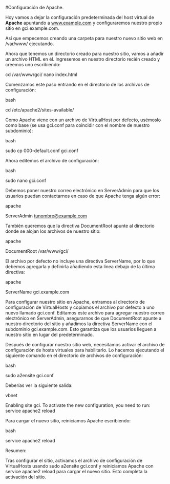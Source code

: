  #Configuración de Apache.

Hoy vamos a dejar la configuración predeterminada del host virtual de **Apache** apuntando a www.example.com y configuraremos nuestro propio sitio en gci.example.com.

Así que empecemos creando una carpeta para nuestro nuevo sitio web en /var/www/ ejecutando.

Ahora que tenemos un directorio creado para nuestro sitio, vamos a añadir un archivo HTML en él. Ingresemos en nuestro directorio recién creado y creemos uno escribiendo:

cd /var/www/gci/
nano index.html

Comenzamos este paso entrando en el directorio de los archivos de configuración:

bash

cd /etc/apache2/sites-available/

Como Apache viene con un archivo de VirtualHost por defecto, usémoslo como base (se usa gci.conf para coincidir con el nombre de nuestro subdominio):

bash

sudo cp 000-default.conf gci.conf

Ahora editemos el archivo de configuración:

bash

sudo nano gci.conf

Debemos poner nuestro correo electrónico en ServerAdmin para que los usuarios puedan contactarnos en caso de que Apache tenga algún error:

apache

ServerAdmin tunombre@example.com

También queremos que la directiva DocumentRoot apunte al directorio donde se alojan los archivos de nuestro sitio:

apache

DocumentRoot /var/www/gci/

El archivo por defecto no incluye una directiva ServerName, por lo que debemos agregarla y definirla añadiendo esta línea debajo de la última directiva:

apache

ServerName gci.example.com

Para configurar nuestro sitio en Apache, entramos al directorio de configuración de VirtualHosts y copiamos el archivo por defecto a uno nuevo llamado gci.conf. Editamos este archivo para agregar nuestro correo electrónico en ServerAdmin, asegurarnos de que DocumentRoot apunte a nuestro directorio del sitio y añadimos la directiva ServerName con el subdominio gci.example.com. Esto garantiza que los usuarios lleguen a nuestro sitio en lugar del predeterminado.

Después de configurar nuestro sitio web, necesitamos activar el archivo de configuración de hosts virtuales para habilitarlo. Lo hacemos ejecutando el siguiente comando en el directorio de archivos de configuración:

bash

sudo a2ensite gci.conf

Deberías ver la siguiente salida:

vbnet

Enabling site gci.
To activate the new configuration, you need to run:
  service apache2 reload

Para cargar el nuevo sitio, reiniciamos Apache escribiendo:

bash

service apache2 reload

Resumen:

Tras configurar el sitio, activamos el archivo de configuración de VirtualHosts usando sudo a2ensite gci.conf y reiniciamos Apache con service apache2 reload para cargar el nuevo sitio. Esto completa la activación del sitio.
